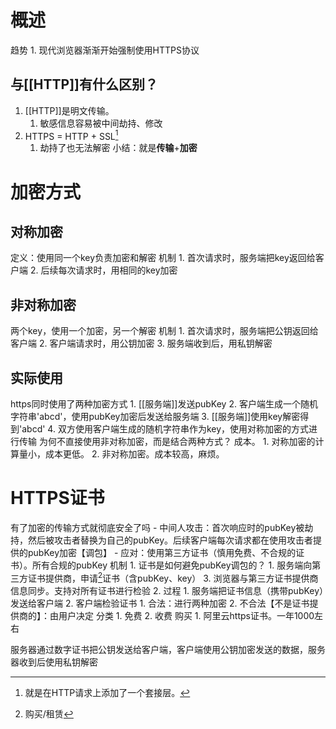 # 概述

趋势
	1. 现代浏览器渐渐开始强制使用HTTPS协议
## 与[[HTTP]]有什么区别？
1. [[HTTP]]是明文传输。
	1. 敏感信息容易被中间劫持、修改
2. HTTPS = HTTP + SSL[^1] 
	1. 劫持了也无法解密
小结：就是**传输**+**加密** 
# 加密方式
## 对称加密
定义：使用同一个key负责加密和解密
机制
	1. 首次请求时，服务端把key返回给客户端
	2. 后续每次请求时，用相同的key加密
## 非对称加密
两个key，使用一个加密，另一个解密
机制
	1. 首次请求时，服务端把公钥返回给客户端
	2. 客户端请求时，用公钥加密
	3. 服务端收到后，用私钥解密
## 实际使用
https同时使用了两种加密方式
	1. [[服务端]]发送pubKey
	2. 客户端生成一个随机字符串'abcd'，使用pubKey加密后发送给服务端
	3. [[服务端]]使用key解密得到'abcd'
	4. 双方使用客户端生成的随机字符串作为key，使用对称加密的方式进行传输
为何不直接使用非对称加密，而是结合两种方式？
	成本。
		1. 对称加密的计算量小，成本更低。
		2. 非对称加密。成本较高，麻烦。
# HTTPS证书
有了加密的传输方式就彻底安全了吗
	- 中间人攻击：首次响应时的pubKey被劫持，然后被攻击者替换为自己的pubKey。后续客户端每次请求都在使用攻击者提供的pubKey加密【调包】
	- 应对：使用第三方证书（慎用免费、不合规的证书）。所有合规的pubKey
机制
	1. 证书是如何避免pubKey调包的？
		1. 服务端向第三方证书提供商，申请[^2]证书（含pubKey、key）
		3. 浏览器与第三方证书提供商信息同步。支持对所有证书进行检验
	2. 过程
		1. 服务端把证书信息（携带pubKey）发送给客户端
		2. 客户端检验证书
			1. 合法：进行两种加密
			2. 不合法【不是证书提供商的】：由用户决定
分类
	1. 免费
	2. 收费
购买
	1. 阿里云https证书。一年1000左右

服务器通过数字证书把公钥发送给客户端，客户端使用公钥加密发送的数据，服务器收到后使用私钥解密

[^1]: 就是在HTTP请求上添加了一个套接层。
[^2]: 购买/租赁